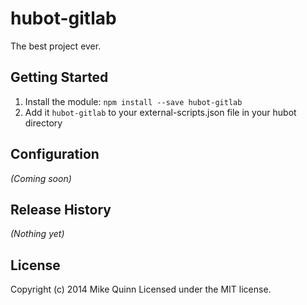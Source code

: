 # hubot-gitlab

The best project ever.

## Getting Started
1. Install the module: `npm install --save hubot-gitlab`
2. Add it `hubot-gitlab` to your external-scripts.json file in your hubot directory

## Configuration
_(Coming soon)_

## Release History
_(Nothing yet)_

## License
Copyright (c) 2014 Mike Quinn
Licensed under the MIT license.
